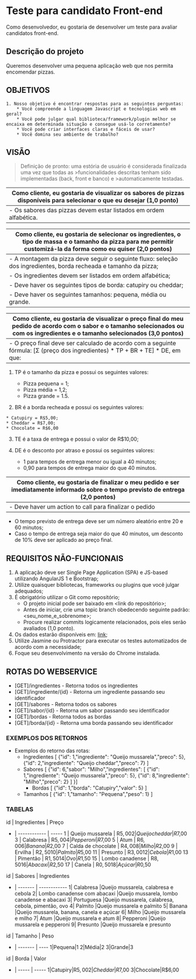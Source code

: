 # Teste para candidato Front-end
Como desenvolvedor, eu gostaria de desenvolver um teste para avaliar candidatos front-end.

## Descrição do projeto
Queremos desenvolver uma pequena aplicação web que nos permita encomendar pizzas.
## OBJETIVOS
    1. Nosso objetivo é encontrar respostas para as seguintes perguntas:
        * Você compreende a linguagem Javascript e tecnologias web em geral?
        * Você pode julgar qual biblioteca/framework/plugin melhor se encaixa em determinada situação e consegue usá-lo corretamente?
        * Você pode criar interfaces claras e fáceis de usar?
        * Você domina seu ambiente de trabalho?
## VISÃO
>Definição de pronto: uma estória de usuário é considerada finalizada uma vez que todas as >funcionalidades descritas tenham sido implementadas (back, front e banco) e >automaticamente testadas.

|Como cliente, eu gostaria de visualizar os sabores de pizzas disponíveis para selecionar o que eu desejar (1,0 ponto)|
|-|
|- Os sabores das pizzas devem estar listados em ordem alfabética.|

|Como cliente, eu gostaria de selecionar os ingredientes, o tipo de massa e o tamanho da pizza para me permitir customizá-la da forma como eu quiser (2,0 pontos) |
|-|
|- A montagem da pizza deve seguir o seguinte fluxo: seleção dos ingredientes, borda recheada e tamanho da pizza;|
|- Os ingredientes devem ser listados em ordem alfabética;|
|- Deve haver os seguintes tipos de borda: catupiry ou cheddar;|
|- Deve haver os seguintes tamanhos: pequena, média ou grande.|

| Como cliente, eu gostaria de visualizar o preço final do meu pedido de acordo com o sabor e o tamanho selecionados ou com os ingredientes e o tamanho selecionados (3,0 pontos) |
|-|
|- O preço final deve ser calculado de acordo com a seguinte fórmula: [Σ (preço dos ingredientes) * TP + BR + TE] * DE, em que: 

 1. TP é o tamanho da pizza e possui os seguintes valores:

    * Pizza pequena = 1;
    * Pizza média = 1,2;
    * Pizza grande = 1.5.
 2.  BR é a borda recheada e possui os seguintes valores:

    * Catupiry = R$5,00;
    * Cheddar = R$7,00;
    * Chocolate = R$6,00
 3.  TE é a taxa de entrega e possui o valor de R$10,00;
 4. DE é o desconto por atraso e possui os seguintes valores:

    * 1 para tempos de entrega menor ou igual a 40 minutos;
    * 0,90 para tempos de entrega maior do que 40 minutos.
 	

|Como cliente, eu gostaria de finalizar o meu pedido e ser imediatamente informado sobre o tempo previsto de entrega (2,0 pontos)|
|-|
|- Deve haver um action to call para finalizar o pedido    
* O tempo previsto de entrega deve ser um número aleatório entre 20 e 60 minutos;
* Caso o tempo de entrega seja maior do que 40 minutos, um desconto de 10% deve ser aplicado ao preço final.

    
## REQUISITOS NÃO-FUNCIONAIS
1. A aplicação deve ser Single Page Application (SPA) e JS-based utilizando AngularJS 1 e Bootstrap;
2. Utilize quaisquer bibliotecas, frameworks ou plugins que você julgar adequados;
3. É obrigatório utilizar o Git como repositório;
    * O projeto inicial pode ser baixado em <link do repositório>;
    * Antes de iniciar, crie uma topic branch obedecendo seguinte padrão: <seu_nome_e_sobrenome>;
    * Procure realizar commits logicamente relacionados, pois eles serão avaliados (1,0 ponto).
4. Os dados estarão disponíveis em: [link](ssh://git@bitbucket.tecnomobile.com.br:7999/adc/frontend.git);
5. Utilize Jasmine ou Protractor para executar os testes automatizados de acordo com a necessidade;
6. Foque seu desenvolvimento na versão do Chrome instalada.

## ROTAS DO WEBSERVICE
* [GET]/ingredientes - Retorna todos os ingredientes
* [GET]/ingrediente/{id} - Retorna um ingrediente passando seu identificador
* [GET]/sabores - Retorna todos os sabores
* [GET]/sabor/{id} - Retorna um sabor passando seu identificador
* [GET]/bordas - Retorna todos as bordas
* [GET]/borda/{id} - Retorna uma borda passando seu identificador

### EXEMPLOS DOS RETORNOS
* Exemplos do retorno das rotas:
  * Ingredientes
  [
    {"id": 1,"ingrediente": "Queijo mussarela","preco": 5},
  {"id": 2,"ingrediente": "Queijo cheddar","preco": 7}
]
  * Sabores
  [
    {"id": 6,"sabor": "Milho","ingredientes": [
            {"id": 1,"ingrediente": "Queijo mussarela","preco": 5},
            {"id": 8,"ingrediente": "Milho","preco": 2}
        ]
    }]
    * Bordas
    [
    {"id": 1,"borda": "Catupiry","valor": 5}
    ]
  * Tamanhos
  [
    {"id": 1,"tamanho": "Pequena","peso": 1}
    ]

### TABELAS
 id | Ingredientes | Preço 
 - | ------------ | ----- 
1 | Queijo mussarela | R$5,00
2 | Queijo cheddar | R$7,00
3 | Calabresa | R$5,00
4 | Pepperoni | R$7,00
5 | Atum  | R$6,00
6 | Banana | R$2,00
7 | Calda de chocolate | R$4,00
8 | Milho | R$2,00
9 | Ervilha | R$2,50
10 | Palmito | R$5,00
11 | Presunto | R$3,00
12 | Cebola | R$1,00
13 | Pimentão  | R$1,50
14 | Ovo | R$1,50
15 | Lombo canadense | R$8,50
16 | Abacaxi | R$2,50
17 | Canela | R$0,50
18 | Açúcar | R$0,50

 id | Sabores | Ingredientes 
 - | ------- | ------------ 
1| Calabresa |Queijo mussarela, calabresa e cebola
2| Lombo canadense com abacaxi |Queijo mussarela, lombo canadense e abacaxi
3| Portuguesa  |Queijo mussarela, calabresa, cebola, pimentão, ovo
4| Palmito |Queijo mussarela e palmito
5| Banana  |Queijo mussarela, banana, canela e açúcar
6| Milho |Queijo mussarela e milho
7| Atum  |Queijo mussarela e atum
8| Pepperoni |Queijo mussarela e pepperoni
9| Presunto  |Queijo mussarela e presunto

 id | Tamanho | Peso 
 - | ------- | ---- 
1|Pequena|1
2|Média|2
3|Grande|3

 id | Borda | Valor 
 - | ----- | ----- 
1|Catupiry|R$5,00
2|Cheddar|R$7,00
3|Chocolate|R$6,00